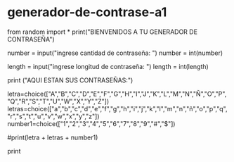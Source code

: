 # generador-de-contrase-a1

from random import *
print("BIENVENIDOS A TU GENERADOR DE CONTRASEÑA")

number = input("ingrese cantidad de contraseña: ")
number = int(number) 



length = input("ingrese longitud de contraseña: ")
length = int(length)

print ("AQUI ESTAN SUS CONTRASEÑAS:")


letra=choice(["A","B","C","D","E","F","G","H","I","J","K","L","M","N","Ñ","O","P","Q","R","S","T","U","W","X","Y","Z"])
letras=choice(["a","b","c","d","e","f","g","h","i","j","k","l","m","n","ñ","o","p","q","r","s","t","u","v","w","x","y","z"])
number1=choice(["1","2","3","4","5","6","7","8","9","#","$"])


#print(letra + letras + number1)

print
